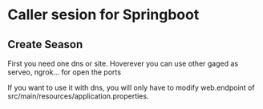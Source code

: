 # Caller sesion for Springboot
## Create Season
First you need one dns or site. Hoverever you can use other gaged as serveo, ngrok... for open the ports
 
If you want to use it with dns, you will only have to modify web.endpoint of src/main/resources/application.properties.
